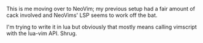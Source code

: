 This is me moving over to NeoVim; my previous setup had a fair amount of cack involved and NeoVims' LSP seems to work off the bat. 

I'm trying to write it in lua but obviously that mostly means calling vimscript with the lua-vim API. Shrug. 

